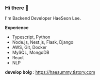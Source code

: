 ### Hi there 👋
I'm Backend Developer HaeSeon Lee.

**Experience**
 * Typescript, Python
 * Node.js, Nest.js, Flask, Django
 * AWS, Git, Docker
 * MySQL, MongoDB
 * React
 * NLP

**develop bolg** : https://haesummy.tistory.com




<!-- [![Top Langs](https://github-readme-stats.vercel.app/api/top-langs/?username=HaeSeon&layout=compact)](https://github.com/HaeSeon/github-readme-stats) -->


<!--
**HaeSeon/haeseon** is a ✨ _special_ ✨ repository because its `README.md` (this file) appears on your GitHub profile.

Here are some ideas to get you started:

- 🔭 I’m currently working on cafe.
- 🌱 I’m currently learning ...
- 👯 I’m looking to collaborate on ...
- 🤔 I’m looking for help with ...
- 💬 Ask me about ...
- 📫 How to reach me: ...
- 😄 Pronouns: ...
- ⚡ Fun fact: extremly cute
-->

